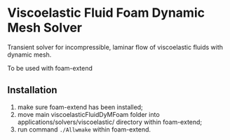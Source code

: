 # Viscoelastic Fluid Foam Dynamic Mesh Solver

Transient solver for incompressible, laminar flow of viscoelastic fluids with dynamic mesh.

To be used with foam-extend

## Installation
1. make sure foam-extend has been installed;
2. move main viscoelasticFluidDyMFoam folder into applications/solvers/viscoelastic/ directory within foam-extend;
3. run command `./Allwmake` within foam-extend.
